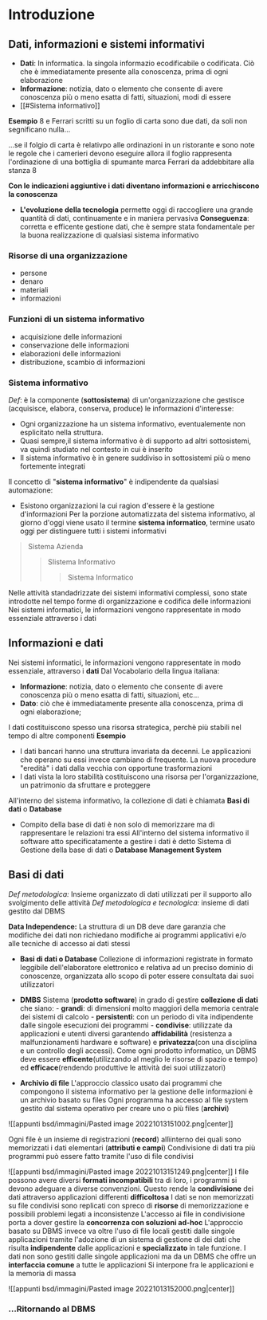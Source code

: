 # Introduzione

## Dati, informazioni e sistemi informativi
- **Dati**: In informatica. la singola informazio ecodificabile o codificata. Ciò che è immediatamente presente alla conoscenza, prima di ogni elaborazione
- **Informazione**: notizia, dato o elemento che consente di avere conoscenza più o meno esatta di fatti, situazioni, modi di essere
- [[#Sistema informativo]] 


**Esempio**
8 e Ferrari scritti su un foglio di carta sono due dati, da soli non segnificano nulla...

...se il folgio di carta è relativpo alle ordinazioni in un ristorante e sono note le regole che i camerieri devono eseguire allora il foglio rappresenta l'ordinazione di una bottiglia di spumante marca Ferrari da addebbitare alla stanza 8

**Con le indicazioni aggiuntive i dati diventano informazioni e arricchiscono la conoscenza**

- **L'evoluzione della tecnologia** permette oggi di raccogliere una grande quantità di dati, continuamente e in maniera pervasiva
**Conseguenza**: corretta e efficente gestione dati, che è sempre stata fondamentale per la buona realizzazione di qualsiasi sistema informativo

### Risorse di una organizzazione
- persone
- denaro
- materiali
- informazioni
### Funzioni di un sistema informativo
- acquisizione delle informazioni
- conservazione delle informazioni
- elaborazioni delle informazioni
- distribuzione, scambio di informazioni

### Sistema informativo
_Def_:
è la componente (**sottosistema**) di un'organizzazione che gestisce (acquisisce, elabora, conserva, produce) le informazioni d'interesse:
- Ogni organizzazione ha un sistema informativo, eventualemente non esplicitato nella struttura.
- Quasi sempre,il sistema informativo è di supporto ad altri sottosistemi, va quindi studiato nel contesto in cui è inserito
- Il sistema informativo è in genere suddiviso in sottosistemi più o meno fortemente integrati

Il concetto di "**sistema informativo**" è indipendente da qualsiasi automazione:
- Esistono organizzazioni la cui ragion d'essere è la gestione d'informazioni
Per la porzione automatizzata del sistema informativo, al giorno d'oggi viene usato il termine **sistema informatico**, termine usato oggi per distinguere tutti i sistemi informativi

>Sistema Azienda
>>SIistema Informativo
>>>Sistema Informatico

Nelle attività standadrizzate dei sistemi informativi complessi, sono state introdotte nel tempo forme di organizzazione e codifica delle informazioni
Nei sistemi informatici, le informazioni vengono rappresentate in modo essenziale attraverso i dati

## Informazioni e dati
Nei sistemi informatici, le informazioni vengono rappresentate in modo essenziale, attraverso i **dati**
Dal Vocabolario della lingua italiana:
- **Informazione**: notizia, dato o elemento che consente di avere conoscenza più o meno esatta di fatti, situazioni, etc...
- **Dato**: ciò che è immediatamente presente alla conoscenza, prima di ogni elaborazione;

I dati costituiscono spesso una risorsa strategica, perchè più stabili nel tempo di altre componenti
**Esempio**
- I dati bancari hanno una struttura invariata da decenni. Le applicazioni che operano su essi invece cambiano di frequente. La nuova procedure "eredità" i dati dalla vecchia con opportune trasformazioni
- I dati vista la loro stabilità costituiscono una risorsa per l'organizzazione, un patrimonio da sfruttare e proteggere

All'interno del sistema informativo, la collezione di dati è chiamata **Basi di dati** o **Database**
- Compito della base di dati è non solo di memorizzare ma di rappresentare le relazioni tra essi
All'interno del sistema informativo il software atto specificatamente a gestire i dati è detto Sistema di Gestione della base di dati o **Database Management System**

## Basi di dati

_Def metodologica:_ Insieme organizzato di dati utilizzati per il supporto allo svolgimento delle attività
_Def metodologica e tecnologica:_ insieme di dati gestito dal DBMS

**Data Independence:** La struttura di un DB deve dare garanzia che modifiche dei dati non richiedano modifiche ai programmi applicativi e/o alle tecniche di accesso ai dati stessi

- **Basi di dati o Database**
Collezione di informazioni registrate in formato leggibile dell'elaboratore elettronico e relativa ad un preciso dominio di conoscenze, organizzata allo scopo di poter essere consultata dai suoi utilizzatori

- **DMBS**
	Sistema (**prodotto software**) in grado di gestire **collezione di dati** che siano:
		- **grandi**: di dimensioni molto maggiori della memoria centrale dei sistemi di calcolo
		- **persistenti**: con un periodo di vita indipendente dalle singole esecuzioni dei programmi
		- **condivise**: utilizzate da applicazioni e utenti diversi
	garantendo **affidabilità** (resistenza a malfunzionamenti hardware e software) e **privatezza**(con una disciplina e un controllo degli accessi). Come ogni prodotto informatico, un DBMS deve essere **efficente**(utilizzando al meglio le risorse di spazio e tempo) ed **efficace**(rendendo produttive le attività dei suoi utilizzatori)

- **Archivio di file**
L'approccio classico usato dai programmi che compongono il sistema informativo per la gestione delle informazioni è un archivio basato su files
Ogni programma ha accesso al file system gestito dal sistema operativo per creare uno o più files (**archivi**)

![[appunti bsd/immagini/Pasted image 20221013151002.png|center]]


Ogni file è un insieme di registrazioni (**record**) allìinterno dei quali sono memorizzati i dati elementari (**attributi e campi**)
Condivisione di dati tra più programmi può essere fatto tramite l'uso di file condivisi

![[appunti bsd/immagini/Pasted image 20221013151249.png|center]]
I file possono avere diversi **formati incompatibili** tra di loro, i programmi si devono adeguare a diverse convenzioni. Questo rende la **condivisione** dei dati attraverso applicazioni differenti **difficoltosa**
I dati se non memorizzati su file condivisi sono replicati con spreco di **risorse** di memorizzazione e possibili problemi legati a inconsistenze
L'accesso ai file in condivisione porta a dover gestire la **concorrenza con soluzioni ad-hoc**
L'approccio basato su DBMS invece va oltre l'uso di file locali gestiti dalle singole applicazioni tramite l'adozione di un sistema di gestione di dei dati che risulta **indipendente** dalle applicazioni e **specializzato** in tale funzione.
I dati non sono gestiti dalle singole applicazioni ma da un DBMS che offre un **interfaccia comune** a tutte le applicazioni
Si interpone fra le applicazioni e la memoria di massa

![[appunti bsd/immagini/Pasted image 20221013152000.png|center]]

### ...Ritornando al DBMS
